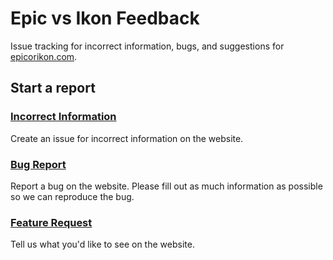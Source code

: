 # Epic vs Ikon Feedback

Issue tracking for incorrect information, bugs, and suggestions for [epicorikon.com](https://epicorikon.com).

## Start a report

### [Incorrect Information](https://github.com/epic-vs-ikon/Feedback/issues/new?assignees=epic-vs-ikon-support&labels=template%3A+incorrect+information&projects=&template=1.incorrect-information.yml)

Create an issue for incorrect information on the website.

### [Bug Report](https://github.com/epic-vs-ikon/Feedback/issues/new?assignees=epic-vs-ikon-support&labels=template%3A+bug&projects=&template=2.bug-report.yml)

Report a bug on the website. Please fill out as much information as possible so we can reproduce the bug.

### [Feature Request](https://github.com/epic-vs-ikon/Feedback/issues/new?assignees=epic-vs-ikon-support&labels=template%3A+feature+request&projects=&template=3.feature-request.yml)

Tell us what you'd like to see on the website.
